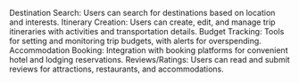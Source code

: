Destination Search: Users can search for destinations based on location and interests.
Itinerary Creation: Users can create, edit, and manage trip itineraries with activities and transportation details.
Budget Tracking: Tools for setting and monitoring trip budgets, with alerts for overspending.
Accommodation Booking: Integration with booking platforms for convenient hotel and lodging reservations.
Reviews/Ratings: Users can read and submit reviews for attractions, restaurants, and accommodations.




